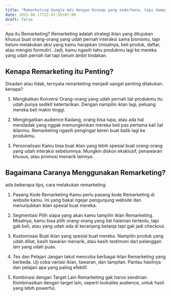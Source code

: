 ```yaml
---
title: "Remarketing Google Ads dengan Konsep yang sederhana, tapi dampaknya bisa luar biasa"
date: 2023-08-17T22:47:55+07:00
draft: false
---
```


Apa itu Remarketing? Remarketing adalah strategi iklan yang ditujukan khusus buat orang-orang yang udah pernah interaksi sama bisnismu, tapi belum melakukan aksi yang kamu harapkan (misalnya, beli produk, daftar, atau mengisi formulir). Jadi, kamu ngasih tahu produkmu lagi ke mereka yang udah pernah liat tapi belum ambil tindakan.

## Kenapa Remarketing itu Penting?
Disadari atau tidak, ternyata remarketing menjadi sangat penting dilakukan. kenapa?

1. Mengkatkan Konversi
Orang-orang yang udah pernah liat produkmu itu udah punya sedikit ketertarikan. Dengan nampilin iklan lagi, peluang mereka beli makin tinggi.

2. Mengingatkan audience 
Kadang, orang bisa lupa, atau ada hal mendadak yang nggak memungkinkan mereka beli pas pertama kali liat iklanmu. Remarketing ngasih pengingat keren buat balik lagi ke produkmu.

3. Personalisasi
Kamu bisa buat iklan yang lebih spesial buat orang-orang yang udah interaksi sebelumnya. Mungkin diskon eksklusif, penawaran khusus, atau promosi menarik lainnya.

## Bagaimana Caranya Menggunakan Remarketing?
ada beberapa tips, cara melakukan remarketing

1. Pasang Kode Remarketing
Kamu perlu pasang kode Remarketing di website kamu. Ini yang bakal ngejar pengunjung website dan menunjukkan iklan spesial buat mereka.

2. Segmentasi
Pilih siapa yang akan kamu tampilin iklan Remarketing. Misalnya, kamu bisa pilih orang-orang yang liat halaman tertentu, tapi gak beli, atau yang udah ada di keranjang belanja tapi gak jadi checkout.

3. Kustomisasi
Buat iklan yang spesial buat mereka. Nampilin produk yang udah diliat, kasih tawaran menarik, atau kasih testimoni dari pelanggan lain yang udah puas.

4. Tes dan Pelajari
Jangan takut mencoba berbagai iklan Remarketing yang berbeda. Uji coba variasi iklan, tawaran, dan tampilan. Pantau hasilnya dan pelajari apa yang paling efektif.

5. Kombinasi dengan Target Lain
Remarketing gak harus sendirian. Kombinasikan dengan target lain, seperti lookalike audience, untuk hasil yang lebih powerful.